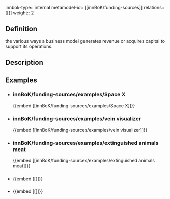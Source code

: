 
innbok-type:: internal
metamodel-id:: [[innBoK/funding-sources]]
relations:: [[]]
weight:: 2

## Definition
the various ways a business model generates revenue or acquires capital to support its operations.
## Description
## Examples
- ### innBoK/funding-sources/examples/Space X
	{{embed [[innBoK/funding-sources/examples/Space X]]}}
- ### innBoK/funding-sources/examples/vein visualizer
	{{embed [[innBoK/funding-sources/examples/vein visualizer]]}}
- ### innBoK/funding-sources/examples/extinguished animals meat
	{{embed [[innBoK/funding-sources/examples/extinguished animals meat]]}}
- ### 
	{{embed [[]]}}
- ### 
	{{embed [[]]}}


